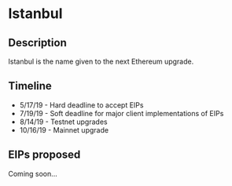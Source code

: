 # Istanbul

## Description
Istanbul is the name given to the next Ethereum upgrade.

## Timeline
* 5/17/19 - Hard deadline to accept EIPs
* 7/19/19 - Soft deadline for major client implementations of EIPs
* 8/14/19 - Testnet upgrades
* 10/16/19 - Mainnet upgrade

## EIPs proposed
Coming soon...
